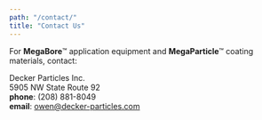 ```yaml
---
path: "/contact/"
title: "Contact Us"
---
```


For **MegaBore**™ application equipment and **MegaParticle**™ coating materials, contact:

Decker Particles Inc.
<br />5905 NW State Route 92
<br />**phone**: (208) 881-8049
<br />**email**: owen@decker-particles.com
